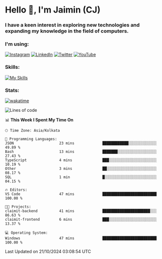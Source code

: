 <h1>Hello 👋, I'm Jaimin (CJ)</h1>
<h3>I have a keen interest in exploring new technologies and expanding my knowledge in the field of computers.</h3>

<h3 align="left"> I'm using: </h3>

[![Instagram](https://img.shields.io/badge/Instagram-%23E4405F.svg?style=for-the-badge&logo=Instagram&logoColor=white)](https://instagram.com/jaimin_chovatia) [![LinkedIn](https://img.shields.io/badge/linkedin-%230077B5.svg?style=for-the-badge&logo=linkedin&logoColor=white)](https://www.linkedin.com/in/jaimin-chovatia-691b8b29a) [![Twitter](https://img.shields.io/badge/Twitter-%231DA1F2.svg?style=for-the-badge&logo=Twitter&logoColor=white)](https://twitter.com/jaimin_chovatia) [![YouTube](https://img.shields.io/badge/YouTube-%23FF0000.svg?style=for-the-badge&logo=YouTube&logoColor=white)](https://youtube.com/@cjcreations5172) 

**<h3 align="left">Skills:</h3>**

[![My Skills](https://skillicons.dev/icons?i=ts,js,java,py,react,nextjs,nodejs,postgres,mongodb,git)](https://skillicons.dev)

<!---
 **<h3 align="left">🏆 Achievements:</h3>**
 [![An image of @jaimin25's Holopin badges, which is a link to view their full Holopin profile](https://holopin.me/jaimin25)](https://holopin.io/@jaimin25)
-->

**<h3 align="left">Stats:</h3>**

[![wakatime](https://wakatime.com/badge/user/b2a7cf30-099b-4a62-be11-c3b7dc700323.svg)](https://wakatime.com/@b2a7cf30-099b-4a62-be11-c3b7dc700323)

<!--START_SECTION:waka-->
![Lines of code](https://img.shields.io/badge/From%20Hello%20World%20I%27ve%20Written-988.1%20thousand%20lines%20of%20code-blue)

📊 **This Week I Spent My Time On** 

```text
🕑︎ Time Zone: Asia/Kolkata

💬 Programming Languages: 
JSON                     23 mins             ████████████░░░░░░░░░░░░░   49.89 % 
Bash                     13 mins             ███████░░░░░░░░░░░░░░░░░░   27.43 % 
TypeScript               4 mins              ███░░░░░░░░░░░░░░░░░░░░░░   10.19 % 
Other                    3 mins              ██░░░░░░░░░░░░░░░░░░░░░░░   08.17 % 
SQL                      1 min               █░░░░░░░░░░░░░░░░░░░░░░░░   04.15 % 

🔥 Editors: 
VS Code                  47 mins             █████████████████████████   100.00 % 

🐱‍💻 Projects: 
claimit-backend          41 mins             ██████████████████████░░░   86.63 % 
claimit-frontend         6 mins              ███░░░░░░░░░░░░░░░░░░░░░░   13.37 % 

💻 Operating System: 
Windows                  47 mins             █████████████████████████   100.00 % 
```


 Last Updated on 21/10/2024 03:08:54 UTC
<!--END_SECTION:waka-->

